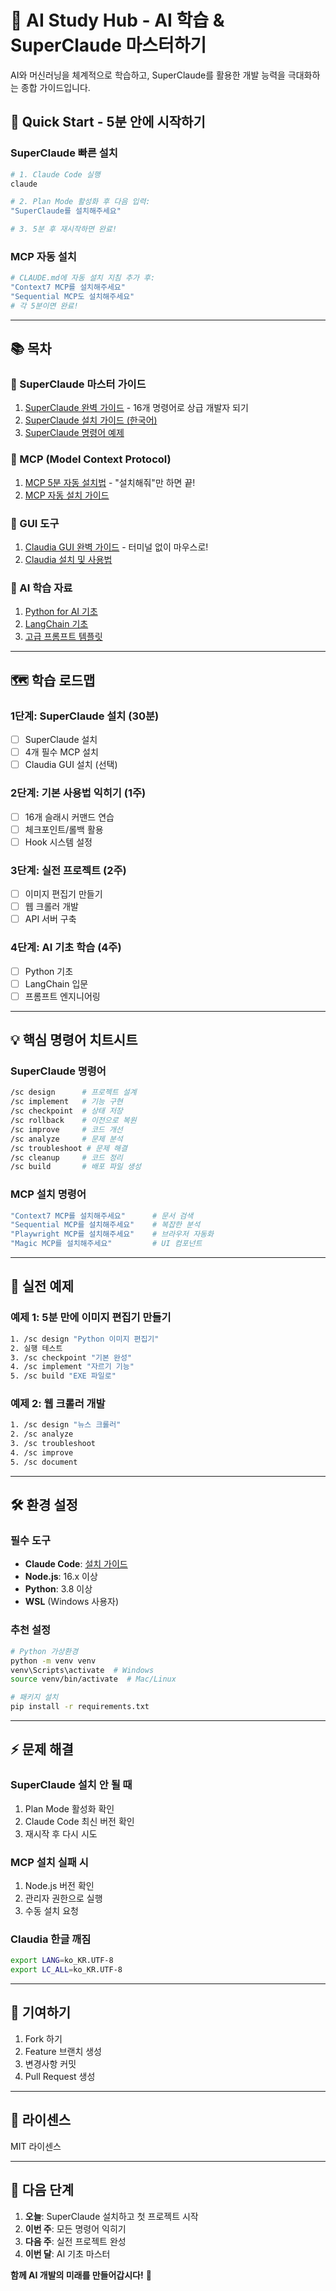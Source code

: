 # 🤖 AI Study Hub - AI 학습 & SuperClaude 마스터하기

AI와 머신러닝을 체계적으로 학습하고, SuperClaude를 활용한 개발 능력을 극대화하는 종합 가이드입니다.

## 🎯 Quick Start - 5분 안에 시작하기

### SuperClaude 빠른 설치
```bash
# 1. Claude Code 실행
claude

# 2. Plan Mode 활성화 후 다음 입력:
"SuperClaude를 설치해주세요"

# 3. 5분 후 재시작하면 완료!
```

### MCP 자동 설치
```bash
# CLAUDE.md에 자동 설치 지침 추가 후:
"Context7 MCP를 설치해주세요"
"Sequential MCP도 설치해주세요"
# 각 5분이면 완료!
```

---

## 📚 목차

### 🚀 SuperClaude 마스터 가이드
1. [SuperClaude 완벽 가이드](./superclaude/00_SUPERCLAUDE_COMPLETE_GUIDE.md) - 16개 명령어로 상급 개발자 되기
2. [SuperClaude 설치 가이드 (한국어)](./superclaude/INSTALLATION_GUIDE_KO.md)
3. [SuperClaude 명령어 예제](./superclaude/examples/01_basic_commands.md)

### 🔧 MCP (Model Context Protocol)
1. [MCP 5분 자동 설치법](./MCP/01_MCP_AUTO_INSTALL_STEP_BY_STEP.md) - "설치해줘"만 하면 끝!
2. [MCP 자동 설치 가이드](./superclaude/MCP_AUTO_INSTALL_GUIDE.md)

### 🎨 GUI 도구
1. [Claudia GUI 완벽 가이드](./GUI/02_CLAUDIA_GUI_STEP_BY_STEP.md) - 터미널 없이 마우스로!
2. [Claudia 설치 및 사용법](./superclaude/CLAUDIA_GUI_GUIDE.md)

### 🧠 AI 학습 자료
1. [Python for AI 기초](./fundamentals/python-basics/01_python_for_ai.md)
2. [LangChain 기초](./tools/langchain/01_langchain_basics.md)
3. [고급 프롬프트 템플릿](./prompt-engineering/01_advanced_prompt_templates.md)

---

## 🗺️ 학습 로드맵

### 1단계: SuperClaude 설치 (30분)
- [ ] SuperClaude 설치
- [ ] 4개 필수 MCP 설치
- [ ] Claudia GUI 설치 (선택)

### 2단계: 기본 사용법 익히기 (1주)
- [ ] 16개 슬래시 커맨드 연습
- [ ] 체크포인트/롤백 활용
- [ ] Hook 시스템 설정

### 3단계: 실전 프로젝트 (2주)
- [ ] 이미지 편집기 만들기
- [ ] 웹 크롤러 개발
- [ ] API 서버 구축

### 4단계: AI 기초 학습 (4주)
- [ ] Python 기초
- [ ] LangChain 입문
- [ ] 프롬프트 엔지니어링

---

## 💡 핵심 명령어 치트시트

### SuperClaude 명령어
```bash
/sc design      # 프로젝트 설계
/sc implement   # 기능 구현
/sc checkpoint  # 상태 저장
/sc rollback    # 이전으로 복원
/sc improve     # 코드 개선
/sc analyze     # 문제 분석
/sc troubleshoot # 문제 해결
/sc cleanup     # 코드 정리
/sc build       # 배포 파일 생성
```

### MCP 설치 명령어
```bash
"Context7 MCP를 설치해주세요"      # 문서 검색
"Sequential MCP를 설치해주세요"    # 복잡한 분석
"Playwright MCP를 설치해주세요"    # 브라우저 자동화
"Magic MCP를 설치해주세요"         # UI 컴포넌트
```

---

## 🎯 실전 예제

### 예제 1: 5분 만에 이미지 편집기 만들기
```bash
1. /sc design "Python 이미지 편집기"
2. 실행 테스트
3. /sc checkpoint "기본 완성"
4. /sc implement "자르기 기능"
5. /sc build "EXE 파일로"
```

### 예제 2: 웹 크롤러 개발
```bash
1. /sc design "뉴스 크롤러"
2. /sc analyze
3. /sc troubleshoot
4. /sc improve
5. /sc document
```

---

## 🛠️ 환경 설정

### 필수 도구
- **Claude Code**: [설치 가이드](https://claude.ai/code)
- **Node.js**: 16.x 이상
- **Python**: 3.8 이상
- **WSL** (Windows 사용자)

### 추천 설정
```bash
# Python 가상환경
python -m venv venv
venv\Scripts\activate  # Windows
source venv/bin/activate  # Mac/Linux

# 패키지 설치
pip install -r requirements.txt
```

---

## ⚡ 문제 해결

### SuperClaude 설치 안 될 때
1. Plan Mode 활성화 확인
2. Claude Code 최신 버전 확인
3. 재시작 후 다시 시도

### MCP 설치 실패 시
1. Node.js 버전 확인
2. 관리자 권한으로 실행
3. 수동 설치 요청

### Claudia 한글 깨짐
```bash
export LANG=ko_KR.UTF-8
export LC_ALL=ko_KR.UTF-8
```

---

## 🤝 기여하기

1. Fork 하기
2. Feature 브랜치 생성
3. 변경사항 커밋
4. Pull Request 생성

---

## 📝 라이센스

MIT 라이센스

---

## 🚀 다음 단계

1. **오늘**: SuperClaude 설치하고 첫 프로젝트 시작
2. **이번 주**: 모든 명령어 익히기
3. **다음 주**: 실전 프로젝트 완성
4. **이번 달**: AI 기초 마스터

**함께 AI 개발의 미래를 만들어갑시다!** 🎉